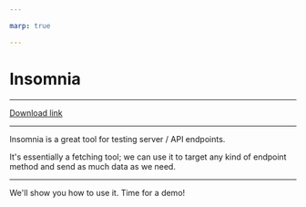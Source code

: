 ```yaml
---

marp: true

---
```


# Insomnia

---

[Download link](https://insomnia.rest/)

---

Insomnia is a great tool for testing server / API endpoints.

It's essentially a fetching tool; we can use it to target any kind of endpoint method and send as much data as we need.

---

We'll show you how to use it. Time for a demo!